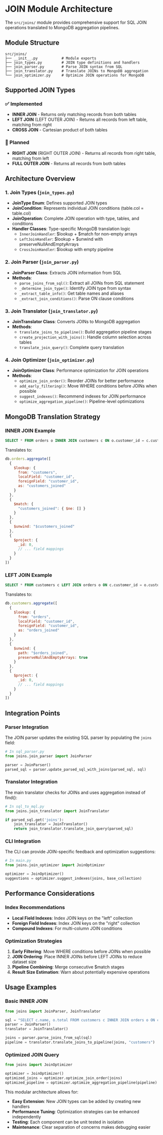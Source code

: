 # JOIN Module Architecture

The `src/joins/` module provides comprehensive support for SQL JOIN operations translated to MongoDB aggregation pipelines.

## Module Structure

```
src/joins/
├── __init__.py           # Module exports
├── join_types.py         # JOIN type definitions and handlers
├── join_parser.py        # Parse JOIN syntax from SQL
├── join_translator.py    # Translate JOINs to MongoDB aggregation
└── join_optimizer.py     # Optimize JOIN operations for MongoDB
```

## Supported JOIN Types

### ✅ Implemented
- **INNER JOIN** - Returns only matching records from both tables
- **LEFT JOIN** (LEFT OUTER JOIN) - Returns all records from left table, matching from right
- **CROSS JOIN** - Cartesian product of both tables

### 🚧 Planned
- **RIGHT JOIN** (RIGHT OUTER JOIN) - Returns all records from right table, matching from left
- **FULL OUTER JOIN** - Returns all records from both tables

## Architecture Overview

### 1. Join Types (`join_types.py`)
- **JoinType Enum**: Defines supported JOIN types
- **JoinCondition**: Represents individual JOIN conditions (table.col = table.col)
- **JoinOperation**: Complete JOIN operation with type, tables, and conditions
- **Handler Classes**: Type-specific MongoDB translation logic
  - `InnerJoinHandler`: $lookup + $match for non-empty arrays
  - `LeftJoinHandler`: $lookup + $unwind with preserveNullAndEmptyArrays
  - `CrossJoinHandler`: $lookup with empty pipeline

### 2. Join Parser (`join_parser.py`)
- **JoinParser Class**: Extracts JOIN information from SQL
- **Methods**:
  - `parse_joins_from_sql()`: Extract all JOINs from SQL statement
  - `_determine_join_type()`: Identify JOIN type from syntax
  - `_extract_table_info()`: Get table names and aliases
  - `_extract_join_conditions()`: Parse ON clause conditions

### 3. Join Translator (`join_translator.py`)
- **JoinTranslator Class**: Converts JOINs to MongoDB aggregation
- **Methods**:
  - `translate_joins_to_pipeline()`: Build aggregation pipeline stages
  - `create_projection_with_joins()`: Handle column selection across tables
  - `translate_join_query()`: Complete query translation

### 4. Join Optimizer (`join_optimizer.py`)
- **JoinOptimizer Class**: Performance optimization for JOIN operations
- **Methods**:
  - `optimize_join_order()`: Reorder JOINs for better performance
  - `add_early_filtering()`: Move WHERE conditions before JOINs when possible
  - `suggest_indexes()`: Recommend indexes for JOIN performance
  - `optimize_aggregation_pipeline()`: Pipeline-level optimizations

## MongoDB Translation Strategy

### INNER JOIN Example
```sql
SELECT * FROM orders o INNER JOIN customers c ON o.customer_id = c.customer_id
```

Translates to:
```javascript
db.orders.aggregate([
  {
    $lookup: {
      from: "customers",
      localField: "customer_id", 
      foreignField: "customer_id",
      as: "customers_joined"
    }
  },
  {
    $match: {
      "customers_joined": { $ne: [] }
    }
  },
  {
    $unwind: "$customers_joined"
  },
  {
    $project: {
      _id: 0,
      // ... field mappings
    }
  }
])
```

### LEFT JOIN Example
```sql
SELECT * FROM customers c LEFT JOIN orders o ON c.customer_id = o.customer_id
```

Translates to:
```javascript
db.customers.aggregate([
  {
    $lookup: {
      from: "orders",
      localField: "customer_id",
      foreignField: "customer_id", 
      as: "orders_joined"
    }
  },
  {
    $unwind: {
      path: "$orders_joined",
      preserveNullAndEmptyArrays: true
    }
  },
  {
    $project: {
      _id: 0,
      // ... field mappings
    }
  }
])
```

## Integration Points

### Parser Integration
The JOIN parser updates the existing SQL parser by populating the `joins` field:
```python
# In sql_parser.py
from joins.join_parser import JoinParser

parser = JoinParser()
parsed_sql = parser.update_parsed_sql_with_joins(parsed_sql, sql)
```

### Translator Integration  
The main translator checks for JOINs and uses aggregation instead of find():
```python
# In sql_to_mql.py
from joins.join_translator import JoinTranslator

if parsed_sql.get('joins'):
    join_translator = JoinTranslator()
    return join_translator.translate_join_query(parsed_sql)
```

### CLI Integration
The CLI can provide JOIN-specific feedback and optimization suggestions:
```python
# In main.py
from joins.join_optimizer import JoinOptimizer

optimizer = JoinOptimizer()
suggestions = optimizer.suggest_indexes(joins, base_collection)
```

## Performance Considerations

### Index Recommendations
- **Local Field Indexes**: Index JOIN keys on the "left" collection
- **Foreign Field Indexes**: Index JOIN keys on the "right" collection  
- **Compound Indexes**: For multi-column JOIN conditions

### Optimization Strategies
1. **Early Filtering**: Move WHERE conditions before JOINs when possible
2. **JOIN Ordering**: Place INNER JOINs before LEFT JOINs to reduce dataset size
3. **Pipeline Combining**: Merge consecutive $match stages
4. **Result Size Estimation**: Warn about potentially expensive operations

## Usage Examples

### Basic INNER JOIN
```python
from joins import JoinParser, JoinTranslator

sql = "SELECT c.name, o.total FROM customers c INNER JOIN orders o ON c.id = o.customer_id"
parser = JoinParser()
translator = JoinTranslator()

joins = parser.parse_joins_from_sql(sql)
pipeline = translator.translate_joins_to_pipeline(joins, "customers")
```

### Optimized JOIN Query
```python
from joins import JoinOptimizer

optimizer = JoinOptimizer()
optimized_joins = optimizer.optimize_join_order(joins)
optimized_pipeline = optimizer.optimize_aggregation_pipeline(pipeline)
```

This modular architecture allows for:
- **Easy Extension**: New JOIN types can be added by creating new handlers
- **Performance Tuning**: Optimization strategies can be enhanced independently  
- **Testing**: Each component can be unit tested in isolation
- **Maintenance**: Clear separation of concerns makes debugging easier
